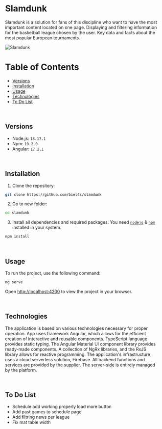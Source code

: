 # Slamdunk

Slamdunk is a solution for fans of this discipline who want to have the most important content located on one page. Displaying and filtering information for the basketball league chosen by the user. Key data and facts about the most popular European tournaments.

![Slamdunk](https://i.imgur.com/SrprcBU.jpeg)

# Table of Contents

- [Versions](#versions)
- [Installation](#installation)
- [Usage](#usage)
- [Technologies](#technologies)
- [To Do List](#to-do-list)

&nbsp;

## Versions

- Node.js: ```18.17.1```
- Npm: ```10.2.0```
- Angular: ```17.2.1```

&nbsp;

## Installation

1. Clone the repository:

```bash 
git clone https://github.com/biel4s/slamdunk
```

2. Go to new folder:

```bash 
cd slamdunk
```

3. Install all dependencies and required packages. You need [`nodejs`](https://nodejs.org/en/) & [`npm`](https://www.npmjs.com/) installed in your system.

```bash
npm install
```

&nbsp;

## Usage

To run the project, use the following command:

```bash
ng serve
```

Open [http://localhost:4200](http://localhost:4200) to view the project in your browser.

&nbsp;

## Technologies

The application is based on various technologies necessary for proper operation. App uses framework Angular, which allows for the efficient creation of interactive and reusable components. TypeScript language provides static typing. The Angular Material UI component library provides ready-made components. A collection of NgRx libraries, and the RxJS library allows for reactive programming. The application's infrastructure uses a cloud serverless solution, Firebase. All backend functions and services are provided by the supplier. The server-side is entirely managed by the platform.

&nbsp;

## To Do List

- Schedule add working properly load more button
- Add past games to schedule page
- Add filtring news per league
- Fix mat table width
